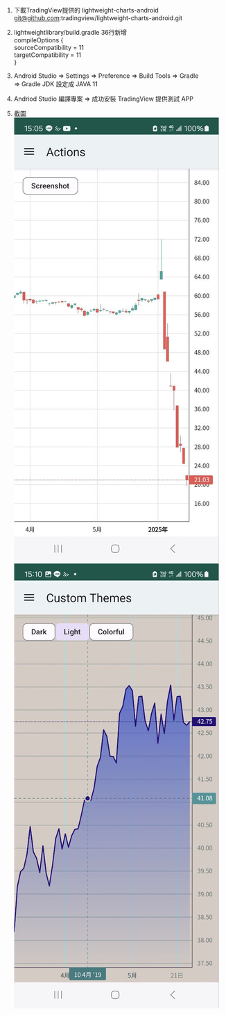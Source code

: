 1. 下載TradingView提供的 lightweight-charts-android  
git@github.com:tradingview/lightweight-charts-android.git
  
2. lightweightlibrary/build.gradle 36行新增  
   compileOptions {  
        sourceCompatibility = 11  
        targetCompatibility = 11  
    }  
  
3. Android Studio => Settings => Preference => Build Tools => Gradle  
   => Gradle JDK 設定成 JAVA 11  
  
4. Andriod Studio 編譯專案 => 成功安裝 TradingView 提供測試 APP  
  
5. 截圖  
![image](https://github.com/newComer0129/How-to-build-successfully-lightweight-charts-android/blob/main/screenshot_1.jpg)
![image](https://github.com/newComer0129/How-to-build-successfully-lightweight-charts-android/blob/main/screenshot_2.jpg)
